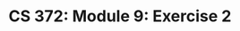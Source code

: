 ---
layout: exercise
language: "python"
permalink: "Module9/Exercise2"
title: "CS 372: Module 9: Exercise 2"
excerpt: "CS 372: Module 9: Exercise 2"
canvasasmtid: "219643"
canvaspoints: "1.5"
canvashalftries: 5

info:
  comments: "true"
  prev: "./Video2"
  points: 1.5
  instructions: "<p>So far we've been talking about the frequencies in terms of integer number of cycles over a particular interval, but if we know how many samples are in that interval and what the sample rate is, we can devise a formula to determine what the frequency actually is in hz.  This will move us towards being able to detect notes in real audio using the DFT.  In this exercise, given a particular frequency index in either the cosine or sine array of DFT dot products, as well as the number of samples in the signal and the sample rate of the signal, return the frequency associated to the sine or cosine at a particular index $k$ in hz.</p><p><b>Hint:</b> The equation is in terms of k, N, and sr only.  You want to end up with hz, which is cycles per second.  k is the number of cycles / interval.  N is the number of samples / interval.  sr is the number of samples / second.  So you have to arrange them into an equation that ends up in cycles / second.</p>"
  packages: "numpy"
  goals:
    - To translate from indices of the DFT to frequencies of the DFT
    
processor:  
  correctfeedback: "Correct!!" 
  incorrectfeedback: "Try again"
  submitformlink: false
  feedbackprocess: | 
    var pos = feedbackString.trim();
  correctcheck: |
    pos.includes("441.2205.11025")
  incorrectchecks:
    - incorrectcheck: |
        pos.includes("0.0.0")
      feedback: "Try again.  You need to return the frequency in hz, not 0"
files:
  - filename: "student.py"
    name: driver
    ismain: false
    isreadonly: false
    isvisible: true
    height: 400
    code: | 
          def index_to_freq(k, N, sr):
              """
              Given a particular frequency index in either the
              cosine or sine array of DFT dot products, as well
              as the number of samples in the signal and the sample
              rate of the signal, return the frequency associated
              to the sine or cosine at a particular index $k$ in hz

              Parameters
              ----------
              k: int
                  Frequency index
              N: int
                  Number of samples
              sr: int
                  Sample rate
              Returns
              -------
              Frequency, in hz, associated to k
              """
              return 0 ## TODO: This is a dummy value


  - filename: "main.py"
    ismain: true
    name: main
    isreadonly: true
    isvisible: true
    code: |
        res = "%i"%index_to_freq(1, 100, 44100)
        res += ".%i"%index_to_freq(10, 200, 44100)
        res += ".%i"%index_to_freq(11025, 44100, 44100)
        print(res)
        
        
openFilesOnLoad: ["main.py", "student.py"]
---